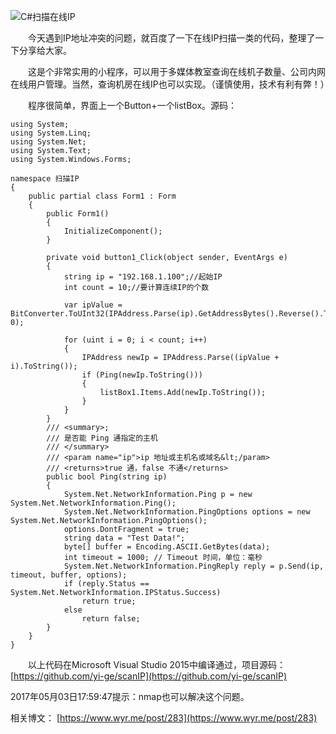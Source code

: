 ![C#扫描在线IP](https://cdn.wyr.me/wp-content/uploads/2015/11/QQ20151125-0@2x.png)

&emsp;&emsp;今天遇到IP地址冲突的问题，就百度了一下在线IP扫描一类的代码，整理了一下分享给大家。

&emsp;&emsp;这是个非常实用的小程序，可以用于多媒体教室查询在线机子数量、公司内网在线用户管理。当然，查询机房在线IP也可以实现。（谨慎使用，技术有利有弊！）

&emsp;&emsp;程序很简单，界面上一个Button+一个listBox。源码：

```
using System;
using System.Linq;
using System.Net;
using System.Text;
using System.Windows.Forms;

namespace 扫描IP
{
    public partial class Form1 : Form
    {
        public Form1()
        {
            InitializeComponent();
        }

        private void button1_Click(object sender, EventArgs e)
        {
            string ip = "192.168.1.100";//起始IP
            int count = 10;//要计算连续IP的个数

            var ipValue = BitConverter.ToUInt32(IPAddress.Parse(ip).GetAddressBytes().Reverse().ToArray(), 0);

            for (uint i = 0; i < count; i++)
            {
                IPAddress newIp = IPAddress.Parse((ipValue + i).ToString());
                if (Ping(newIp.ToString()))
                {
                    listBox1.Items.Add(newIp.ToString());
                }
            }
        }
        /// <summary>;
        /// 是否能 Ping 通指定的主机
        /// </summary>
        /// <param name="ip">ip 地址或主机名或域名&lt;/param>
        /// <returns>true 通，false 不通</returns>
        public bool Ping(string ip)
        {
            System.Net.NetworkInformation.Ping p = new System.Net.NetworkInformation.Ping();
            System.Net.NetworkInformation.PingOptions options = new System.Net.NetworkInformation.PingOptions();
            options.DontFragment = true;
            string data = "Test Data!";
            byte[] buffer = Encoding.ASCII.GetBytes(data);
            int timeout = 1000; // Timeout 时间，单位：毫秒
            System.Net.NetworkInformation.PingReply reply = p.Send(ip, timeout, buffer, options);
            if (reply.Status == System.Net.NetworkInformation.IPStatus.Success)
                return true;
            else
                return false;
        }
    }
}
```

&emsp;&emsp;以上代码在Microsoft Visual Studio 2015中编译通过，项目源码：[https://github.com/yi-ge/scanIP](https://github.com/yi-ge/scanIP)

2017年05月03日17:59:47提示：nmap也可以解决这个问题。

相关博文： [https://www.wyr.me/post/283](https://www.wyr.me/post/283)
